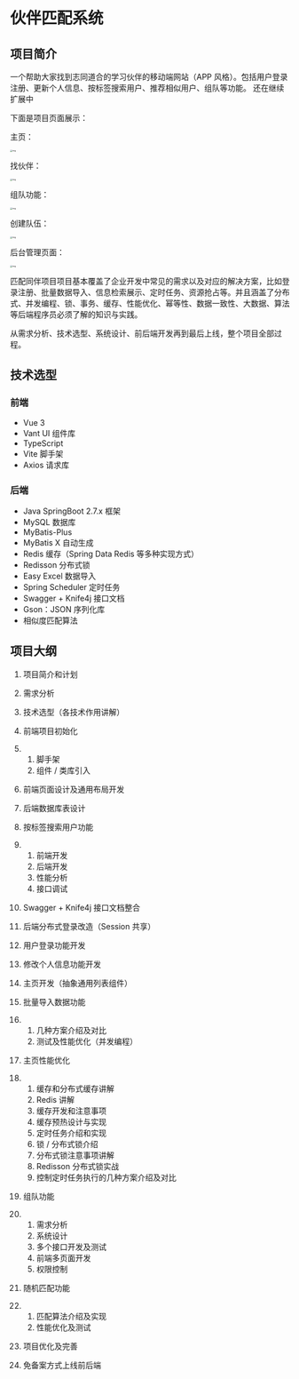 # 伙伴匹配系统

## 项目简介

一个帮助大家找到志同道合的学习伙伴的移动端网站（APP 风格）。包括用户登录注册、更新个人信息、按标签搜索用户、推荐相似用户、组队等功能。  还在继续扩展中



下面是项目页面展示：

主页：

<img src="https://alylmengbucket.oss-cn-nanjing.aliyuncs.com/pictures/202306290009020.png" alt="img" style="zoom:25%;" />

找伙伴：

<img src="https://alylmengbucket.oss-cn-nanjing.aliyuncs.com/pictures/202306290009090.png" alt="img" style="zoom:25%;" />

组队功能：

<img src="https://alylmengbucket.oss-cn-nanjing.aliyuncs.com/pictures/202306290009660.png" alt="img" style="zoom:25%;" />

创建队伍：

<img src="https://alylmengbucket.oss-cn-nanjing.aliyuncs.com/pictures/202306290009122.png" alt="img" style="zoom:25%;" />

后台管理页面：

<img src="https://alylmengbucket.oss-cn-nanjing.aliyuncs.com/pictures/202306290009968.png" alt="img" style="zoom: 25%;" />



匹配同伴项目项目基本覆盖了企业开发中常见的需求以及对应的解决方案，比如登录注册、批量数据导入、信息检索展示、定时任务、资源抢占等。并且涵盖了分布式、并发编程、锁、事务、缓存、性能优化、幂等性、数据一致性、大数据、算法等后端程序员必须了解的知识与实践。

从需求分析、技术选型、系统设计、前后端开发再到最后上线，整个项目全部过程。



## 技术选型

### 前端

- Vue 3
- Vant UI 组件库
- TypeScript
- Vite 脚手架
- Axios 请求库

### 后端

- Java SpringBoot 2.7.x 框架
- MySQL 数据库
- MyBatis-Plus
- MyBatis X 自动生成
- Redis 缓存（Spring Data Redis 等多种实现方式）
- Redisson 分布式锁
- Easy Excel 数据导入
- Spring Scheduler 定时任务
- Swagger + Knife4j 接口文档
- Gson：JSON 序列化库
- 相似度匹配算法





## 项目大纲

1. 项目简介和计划
2. 需求分析
3. 技术选型（各技术作用讲解）
4. 前端项目初始化 

1. 1. 脚手架
   2. 组件 / 类库引入

1. 前端页面设计及通用布局开发
2. 后端数据库表设计
3. 按标签搜索用户功能 

1. 1. 前端开发
   2. 后端开发
   3. 性能分析
   4. 接口调试

1. Swagger + Knife4j 接口文档整合
2. 后端分布式登录改造（Session 共享）
3. 用户登录功能开发
4. 修改个人信息功能开发
5. 主页开发（抽象通用列表组件）
6. 批量导入数据功能 

1. 1. 几种方案介绍及对比
   2. 测试及性能优化（并发编程）

1. 主页性能优化 

1. 1. 缓存和分布式缓存讲解
   2. Redis 讲解
   3. 缓存开发和注意事项
   4. 缓存预热设计与实现
   5. 定时任务介绍和实现
   6. 锁 / 分布式锁介绍
   7. 分布式锁注意事项讲解
   8. Redisson 分布式锁实战
   9. 控制定时任务执行的几种方案介绍及对比

1. 组队功能 

1. 1. 需求分析
   2. 系统设计
   3. 多个接口开发及测试
   4. 前端多页面开发
   5. 权限控制

1. 随机匹配功能 

1. 1. 匹配算法介绍及实现
   2. 性能优化及测试

1. 项目优化及完善
2. 免备案方式上线前后端
